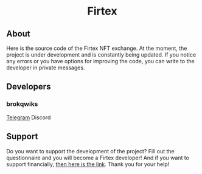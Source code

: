 <h1 align="center">Firtex</h1>

<h2>About</h2>
Here is the source code of the Firtex NFT exchange. At the moment, the project is under development and is constantly being updated. If you notice any errors or you have options for improving the code, you can write to the developer in private messages.

<h2>Developers</h2>
<h3>brokqwiks</h3>
<a href="https://t.me/eeeeemaaae")">Telegram</a>
<a>Discord</a>

<h2>Support</h2>
Do you want to support the development of the project? Fill out the <a>questionnaire</a> and you will become a Firtex developer! And if you want to support financially, <a href="">then here is the link</a>.
Thank you for your help!
